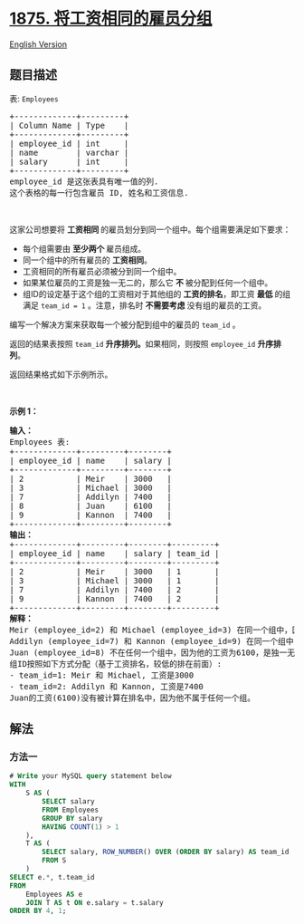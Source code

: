 # [1875. 将工资相同的雇员分组](https://leetcode.cn/problems/group-employees-of-the-same-salary)

[English Version](/solution/1800-1899/1875.Group%20Employees%20of%20the%20Same%20Salary/README_EN.md)

## 题目描述

<!-- 这里写题目描述 -->

<p>表: <code>Employees</code></p>

<pre>
+-------------+---------+
| Column Name | Type    |
+-------------+---------+
| employee_id | int     |
| name        | varchar |
| salary      | int     |
+-------------+---------+
employee_id 是这张表具有唯一值的列.
这个表格的每一行包含雇员 ID, 姓名和工资信息.
</pre>

<p>&nbsp;</p>

<p>这家公司想要将&nbsp;<strong>工资相同&nbsp;</strong>的雇员划分到同一个组中。每个组需要满足如下要求：</p>

<ul>
	<li>每个组需要由&nbsp;<strong>至少两个&nbsp;</strong>雇员组成。</li>
	<li>同一个组中的所有雇员的&nbsp;<strong>工资相同</strong>。</li>
	<li>工资相同的所有雇员必须被分到同一个组中。</li>
	<li>如果某位雇员的工资是独一无二的，那么它&nbsp;<strong>不&nbsp;</strong>被分配到任何一个组中。</li>
	<li>组ID的设定基于这个组的工资相对于其他组的&nbsp;<strong>工资的排名</strong>，即工资&nbsp;<strong>最低&nbsp;</strong>的组满足&nbsp;<code>team_id = 1</code>&nbsp;。注意，排名时&nbsp;<strong>不需要考虑&nbsp;</strong>没有组的雇员的工资。</li>
</ul>

<p>编写一个解决方案来获取每一个被分配到组中的雇员的&nbsp;<code>team_id</code> 。</p>

<p>返回的结果表按照&nbsp;<code>team_id</code>&nbsp;<b>升序排列。</b>如果相同，则按照&nbsp;<code>employee_id</code>&nbsp;<strong>升序排列</strong>。</p>

<p>返回结果格式如下示例所示。</p>

<p>&nbsp;</p>

<p><strong>示例 1：</strong></p>

<pre>
<strong>输入：</strong>
Employees 表:
+-------------+---------+--------+
| employee_id | name    | salary |
+-------------+---------+--------+
| 2           | Meir    | 3000   |
| 3           | Michael | 3000   |
| 7           | Addilyn | 7400   |
| 8           | Juan    | 6100   |
| 9           | Kannon  | 7400   |
+-------------+---------+--------+
<strong>输出：</strong>
+-------------+---------+--------+---------+
| employee_id | name    | salary | team_id |
+-------------+---------+--------+---------+
| 2           | Meir    | 3000   | 1       |
| 3           | Michael | 3000   | 1       |
| 7           | Addilyn | 7400   | 2       |
| 9           | Kannon  | 7400   | 2       |
+-------------+---------+--------+---------+
<strong>解释：</strong>
Meir (employee_id=2) 和 Michael (employee_id=3) 在同一个组中，因为他们的工资都是3000。
Addilyn (employee_id=7) 和 Kannon (employee_id=9) 在同一个组中，因为他们的工资都是7400。
Juan (employee_id=8) 不在任何一个组中，因为他的工资为6100，是独一无二的（即：没有人和他的工资相同）。
组ID按照如下方式分配（基于工资排名，较低的排在前面）:
- team_id=1: Meir 和 Michael, 工资是3000
- team_id=2: Addilyn 和 Kannon, 工资是7400
Juan的工资(6100)没有被计算在排名中，因为他不属于任何一个组。</pre>

## 解法

### 方法一

<!-- tabs:start -->

```sql
# Write your MySQL query statement below
WITH
    S AS (
        SELECT salary
        FROM Employees
        GROUP BY salary
        HAVING COUNT(1) > 1
    ),
    T AS (
        SELECT salary, ROW_NUMBER() OVER (ORDER BY salary) AS team_id
        FROM S
    )
SELECT e.*, t.team_id
FROM
    Employees AS e
    JOIN T AS t ON e.salary = t.salary
ORDER BY 4, 1;
```

<!-- tabs:end -->

<!-- end -->
